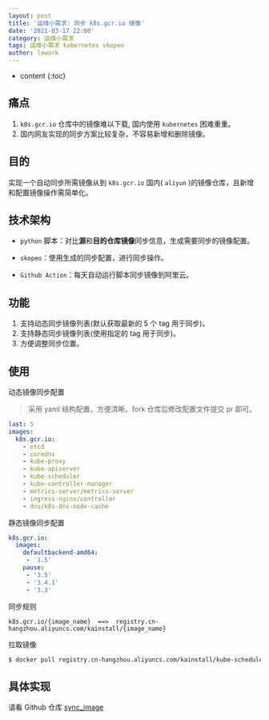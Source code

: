 ```yaml
---
layout: post
title: '运维小需求: 同步 k8s.gcr.io 镜像'
date: '2021-03-17 22:00'
category: 运维小需求
tags: 运维小需求 kubernetes skopeo 
author: lework
---
```

* content
{:toc}

## 痛点

1. `k8s.gcr.io` 仓库中的镜像难以下载, 国内使用 `kubernetes` 困难重重。
2. 国内网友实现的同步方案比较复杂，不容易新增和删除镜像。

## 目的

实现一个自动同步所需镜像从到 `k8s.gcr.io` 国内( `aliyun` )的镜像仓库，且新增和配置镜像操作需简单化。





## 技术架构

- `python` 脚本：对比**源**和**目的仓库镜像**同步信息，生成需要同步的镜像配置。

- `skopeo`：使用生成的同步配置，进行同步操作。

- `Github Action`：每天自动运行脚本同步镜像到阿里云。 


## 功能

1. 支持动态同步镜像列表(默认获取最新的 5 个 tag 用于同步)。
2. 支持静态同步镜像列表(使用指定的 tag 用于同步)。
3. 方便调整同步位置。


## 使用

动态镜像同步配置

> 采用 yaml 结构配置，方便清晰。fork 仓库后修改配置文件提交 pr 即可。

```yaml
last: 5
images:
  k8s.gcr.io:
    - etcd
    - coredns
    - kube-proxy
    - kube-apiserver
    - kube-scheduler
    - kube-controller-manager
    - metrics-server/metrics-server
    - ingress-nginx/controller
    - dns/k8s-dns-node-cache
```

静态镜像同步配置

```yaml
k8s.gcr.io:
  images:
    defaultbackend-amd64: 
     - '1.5'
    pause:
     - '3.5'
     - '3.4.1'
     - '3.3'
```

同步规则

```
k8s.gcr.io/{image_name}  ==>  registry.cn-hangzhou.aliyuncs.com/kainstall/{image_name}
```

拉取镜像
```bash
$ docker pull registry.cn-hangzhou.aliyuncs.com/kainstall/kube-scheduler:[镜像版本号]
```


## 具体实现

请看 Github 仓库 [sync_image](https://github.com/lework/sync_image)


